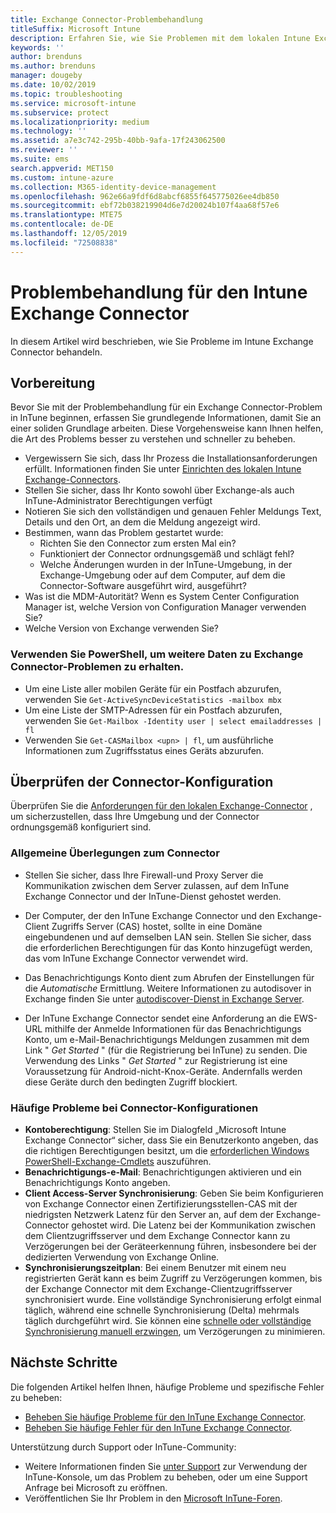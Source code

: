 ```yaml
---
title: Exchange Connector-Problembehandlung
titleSuffix: Microsoft Intune
description: Erfahren Sie, wie Sie Problemen mit dem lokalen Intune Exchange Connector behandeln.
keywords: ''
author: brenduns
ms.author: brenduns
manager: dougeby
ms.date: 10/02/2019
ms.topic: troubleshooting
ms.service: microsoft-intune
ms.subservice: protect
ms.localizationpriority: medium
ms.technology: ''
ms.assetid: a7e3c742-295b-40bb-9afa-17f243062500
ms.reviewer: ''
ms.suite: ems
search.appverid: MET150
ms.custom: intune-azure
ms.collection: M365-identity-device-management
ms.openlocfilehash: 962e66a9fdf6d8abcf6855f645775026ee4db850
ms.sourcegitcommit: ebf72b038219904d6e7d20024b107f4aa68f57e6
ms.translationtype: MTE75
ms.contentlocale: de-DE
ms.lasthandoff: 12/05/2019
ms.locfileid: "72508838"
---
```

# <a name="troubleshoot-the-intune-exchange-connector"></a>Problembehandlung für den Intune Exchange Connector

In diesem Artikel wird beschrieben, wie Sie Probleme im Intune Exchange Connector behandeln.

## <a name="before-you-start"></a>Vorbereitung

Bevor Sie mit der Problembehandlung für ein Exchange Connector-Problem in InTune beginnen, erfassen Sie grundlegende Informationen, damit Sie an einer soliden Grundlage arbeiten. Diese Vorgehensweise kann Ihnen helfen, die Art des Problems besser zu verstehen und schneller zu beheben.

- Vergewissern Sie sich, dass Ihr Prozess die Installationsanforderungen erfüllt. Informationen finden Sie unter [Einrichten des lokalen Intune Exchange-Connectors](exchange-connector-install.md).
- Stellen Sie sicher, dass Ihr Konto sowohl über Exchange-als auch InTune-Administrator Berechtigungen verfügt
- Notieren Sie sich den vollständigen und genauen Fehler Meldungs Text, Details und den Ort, an dem die Meldung angezeigt wird.
- Bestimmen, wann das Problem gestartet wurde: 
  - Richten Sie den Connector zum ersten Mal ein? 
  - Funktioniert der Connector ordnungsgemäß und schlägt fehl?
  - Welche Änderungen wurden in der InTune-Umgebung, in der Exchange-Umgebung oder auf dem Computer, auf dem die Connector-Software ausgeführt wird, ausgeführt?
- Was ist die MDM-Autorität? Wenn es System Center Configuration Manager ist, welche Version von Configuration Manager verwenden Sie?
- Welche Version von Exchange verwenden Sie?

### <a name="use-powershell-to-get-more-data-on-exchange-connector-issues"></a>Verwenden Sie PowerShell, um weitere Daten zu Exchange Connector-Problemen zu erhalten.

- Um eine Liste aller mobilen Geräte für ein Postfach abzurufen, verwenden Sie `Get-ActiveSyncDeviceStatistics -mailbox mbx`
- Um eine Liste der SMTP-Adressen für ein Postfach abzurufen, verwenden Sie `Get-Mailbox -Identity user | select emailaddresses | fl`
- Verwenden Sie `Get-CASMailbox <upn> | fl`, um ausführliche Informationen zum Zugriffsstatus eines Geräts abzurufen.

## <a name="review-the-connector-configuration"></a>Überprüfen der Connector-Konfiguration

Überprüfen Sie die [Anforderungen für den lokalen Exchange-Connector](exchange-connector-install.md#intune-exchange-connector-requirements) , um sicherzustellen, dass Ihre Umgebung und der Connector ordnungsgemäß konfiguriert sind. 

### <a name="general-considerations-for-the-connector"></a>Allgemeine Überlegungen zum Connector

- Stellen Sie sicher, dass Ihre Firewall-und Proxy Server die Kommunikation zwischen dem Server zulassen, auf dem InTune Exchange Connector und der InTune-Dienst gehostet werden.

- Der Computer, der den InTune Exchange Connector und den Exchange-Client Zugriffs Server (CAS) hostet, sollte in eine Domäne eingebundenen und auf demselben LAN sein. Stellen Sie sicher, dass die erforderlichen Berechtigungen für das Konto hinzugefügt werden, das vom InTune Exchange Connector verwendet wird.

- Das Benachrichtigungs Konto dient zum Abrufen der Einstellungen für die *Automatische* Ermittlung. Weitere Informationen zu autodisover in Exchange finden Sie unter [autodiscover-Dienst in Exchange Server](https://docs.microsoft.com/exchange/architecture/client-access/autodiscover?view=exchserver-2016).

- Der InTune Exchange Connector sendet eine Anforderung an die EWS-URL mithilfe der Anmelde Informationen für das Benachrichtigungs Konto, um e-Mail-Benachrichtigungs Meldungen zusammen mit dem Link " *Get Started* " (für die Registrierung bei InTune) zu senden. Die Verwendung des Links " *Get Started* " zur Registrierung ist eine Voraussetzung für Android-nicht-Knox-Geräte. Andernfalls werden diese Geräte durch den bedingten Zugriff blockiert.

### <a name="common-issues-for-connector-configurations"></a>Häufige Probleme bei Connector-Konfigurationen

- **Kontoberechtigung**: Stellen Sie im Dialogfeld „Microsoft Intune Exchange Connector“ sicher, dass Sie ein Benutzerkonto angeben, das die richtigen Berechtigungen besitzt, um die [erforderlichen Windows PowerShell-Exchange-Cmdlets](exchange-connector-install.md#exchange-cmdlet-requirements) auszuführen.
- **Benachrichtigungs-e-Mail**: Benachrichtigungen aktivieren und ein Benachrichtigungs Konto angeben.
- **Client Access-Server Synchronisierung**: Geben Sie beim Konfigurieren von Exchange Connector einen Zertifizierungsstellen-CAS mit der niedrigsten Netzwerk Latenz für den Server an, auf dem der Exchange-Connector gehostet wird. Die Latenz bei der Kommunikation zwischen dem Clientzugriffsserver und dem Exchange Connector kann zu Verzögerungen bei der Geräteerkennung führen, insbesondere bei der dedizierten Verwendung von Exchange Online.
- **Synchronisierungszeitplan**: Bei einem Benutzer mit einem neu registrierten Gerät kann es beim Zugriff zu Verzögerungen kommen, bis der Exchange Connector mit dem Exchange-Clientzugriffsserver synchronisiert wurde. Eine vollständige Synchronisierung erfolgt einmal täglich, während eine schnelle Synchronisierung (Delta) mehrmals täglich durchgeführt wird. Sie können eine [schnelle oder vollständige Synchronisierung manuell erzwingen](exchange-connector-install.md#manually-force-a-quick-sync-or-full-sync), um Verzögerungen zu minimieren.

## <a name="next-steps"></a>Nächste Schritte
Die folgenden Artikel helfen Ihnen, häufige Probleme und spezifische Fehler zu beheben:

- [Beheben Sie häufige Probleme für den InTune Exchange Connector](troubleshoot-exchange-connector-common-problems.md).
- [Beheben Sie häufige Fehler für den InTune Exchange Connector](troubleshoot-exchange-connector-common-errors.md).

Unterstützung durch Support oder InTune-Community:

- Weitere Informationen finden Sie [unter Support](../fundamentals/get-support.md) zur Verwendung der InTune-Konsole, um das Problem zu beheben, oder um eine Support Anfrage bei Microsoft zu eröffnen. 
- Veröffentlichen Sie Ihr Problem in den [Microsoft InTune-Foren](https://social.technet.microsoft.com/Forums/en-US/home?forum=microsoftintuneprod).  
